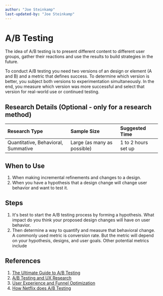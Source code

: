 ```yaml
---
author: "Joe Steinkamp"
last-updated-by: "Joe Steinkamp"
---
```


# A/B Testing

The idea of A/B testing is to present different content to different user groups, gather their reactions and use the results to build strategies in the future.

To conduct A/B testing you need two versions of an design or element \(A and B\) and a metric that defines success. To determine which version is better, you subject both versions to experimentation simultaneously. In the end, you measure which version was more successful and select that version for real-world use or continued testing.

## Research Details \(Optional - only for a research method\)

| Research Type | Sample Size | Suggested Time |
| :--- | :--- | :--- |
| Quantitative, Behavioral, Summative | Large \(as many as possible\) | 1 to 2 hours set up |

## When to Use

1. When making incremental refinements and changes to a design.
2. When you have a hypothesis that a design change will change user behavior and want to test it.

## Steps

1. It's best to start the A/B testing process by forming a hypothesis. What impact do you think your proposed design changes will have on user behavior.
2. Then determine a way to quantify and measure that behavioral change. A commonly used metric is conversion rate. But the metric will depend on your hypothesis, designs, and user goals. Other potential metrics include

## References

1. [The Ultimate Guide to A/B Testing](https://www.smashingmagazine.com/2010/06/the-ultimate-guide-to-a-b-testing/)
2. [A/B Testing and UX Research](https://www.nngroup.com/articles/ab-testing-and-ux-research/)
3. [User Experience and Funnel Optimization](https://qualaroo.com/beginners-guide-to-cro/user-experience-and-funnel-optimization/)
4. [How Netflix does A/B Testing](https://uxdesign.cc/how-netflix-does-a-b-testing-87df9f9bf57c)